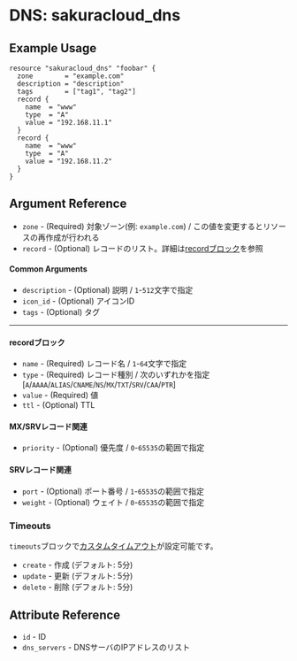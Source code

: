 # DNS: sakuracloud_dns

## Example Usage

```hcl
resource "sakuracloud_dns" "foobar" {
  zone        = "example.com"
  description = "description"
  tags        = ["tag1", "tag2"]
  record {
    name  = "www"
    type  = "A"
    value = "192.168.11.1"
  }
  record {
    name  = "www"
    type  = "A"
    value = "192.168.11.2"
  }
}
```

## Argument Reference

* `zone` - (Required) 対象ゾーン(例: `example.com`) / この値を変更するとリソースの再作成が行われる
* `record` - (Optional) レコードのリスト。詳細は[recordブロック](#record)を参照

#### Common Arguments

* `description` - (Optional) 説明 / `1`-`512`文字で指定
* `icon_id` - (Optional) アイコンID
* `tags` - (Optional) タグ

---

#### recordブロック

* `name` - (Required) レコード名 /  `1`-`64`文字で指定
* `type` - (Required) レコード種別 / 次のいずれかを指定 [`A`/`AAAA`/`ALIAS`/`CNAME`/`NS`/`MX`/`TXT`/`SRV`/`CAA`/`PTR`]
* `value` - (Required) 値
* `ttl` - (Optional) TTL

#### MX/SRVレコード関連

* `priority` - (Optional) 優先度 / `0`-`65535`の範囲で指定

#### SRVレコード関連

* `port` - (Optional) ポート番号 / `1`-`65535`の範囲で指定
* `weight` - (Optional) ウェイト / `0`-`65535`の範囲で指定

### Timeouts

`timeouts`ブロックで[カスタムタイムアウト](https://www.terraform.io/docs/configuration/resources.html#operation-timeouts)が設定可能です。  

* `create` - 作成 (デフォルト: 5分)
* `update` - 更新 (デフォルト: 5分)
* `delete` - 削除 (デフォルト: 5分)

## Attribute Reference

* `id` - ID
* `dns_servers` - DNSサーバのIPアドレスのリスト

